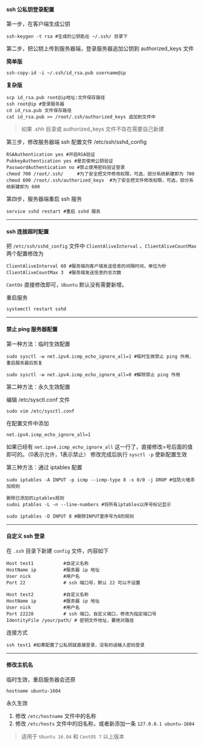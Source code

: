 <!--
 * @Description: In User Settings Edit
 * @Author: your name
 * @Date: 2019-03-31 14:53:34
 * @LastEditTime: 2019-08-25 17:51:18
 * @LastEditors: Please set LastEditors
 -->
#### ssh 公私钥登录配置

第一步，在客户端生成公钥
```
ssh-keygen -t rsa #生成的公钥匙在 ~/.ssh/ 目录下
```
第二步，把公钥上传到服务器端，登录服务器追加公钥到 authorized_keys 文件

__简单版__

```
ssh-copy-id -i ~/.ssh/id_rsa.pub username@ip
```

__复杂版__

```
scp id_rsa.pub root@ip地址:文件保存路径
ssh root@ip #登录服务器
cd id_rsa.pub 文件保存路径
cat id_rsa.pub >> /root/.ssh/authorized_keys 追加到文件中

```
> 如果 .shh 目录或 authorized_keys 文件不存在需要自己新建



第三步，修改服务器端 ssh 配置文件 /etc/ssh/sshd_config

```
RSAAuthentication yes #开启RSA验证
PubkeyAuthentication yes #是否使用公钥验证
PasswordAuthentication no #禁止使用密码验证登录
chmod 700 /root/.ssh/     #为了安全把文件修改权限，可选，部分系统新建即为 700
chmod 600 /root/.ssh/authorized_keys  #为了安全把文件修改权限，可选，部分系统新建即为 600
```

第四步，服务器端重启 ssh 服务
```
service sshd restart #重启 sshd 服务
```

---

#### ssh 连接超时配置

把 `/etc/ssh/sshd_config` 文件中 `ClientAliveInterval` 、`ClientAliveCountMax` 两个配置修改为

```
ClientAliveInterval 60 #服务端向客户端发送信息的间隔时间，单位为秒
ClientAliveCountMax 3  #服务端发送信息的总次数
```

`CentOs` 直接修改即可，`Ubuntu` 默认没有需要新增。

重启服务

```
systemctl restart sshd
```

---

#### 禁止 ping 服务器配置

第一种方法：临时生效配置
```
sudo sysctl -w net.ipv4.icmp_echo_ignore_all=1 #临时生效禁止 ping 作用，重启服务器后恢复

sudo sysctl -w net.ipv4.icmp_echo_ignore_all=0 #解除禁止 ping 作用
```

第二种方法：永久生效配置

编辑 /etc/sysctl.conf 文件
```
sudo vim /etc/sysctl.conf 
```
在配置文件中添加 
```
net.ipv4.icmp_echo_ignore_all=1 
``` 
如果已经有 `net.ipv4.icmp_echo_ignore_all` 这一行了，直接修改=号后面的值即可的。（0表示允许，1表示禁止）
修改完成后执行 `sysctl -p` 使新配置生效

第三种方法：通过 iptables 配置
```
sudo iptables -A INPUT -p icmp --icmp-type 8 -s 0/0 -j DROP #往防火墙添加规则

删除已添加的iptables规则
sudoi ptables -L -n --line-numbers #将所有iptables以序号标记显示

sudo iptables -D INPUT 8 #删除INPUT里序号为8的规则
```

---

#### 自定义 ssh 登录

在 `.ssh` 目录下新建 `config` 文件，内容如下

```
Host test1           #自定义名称
HostName ip          #服务器 ip 地址
User nick            #用户名
Port 22              # ssh 端口号，默认 22 可以不设置

Host test2           #自定义名称
HostName ip          #服务器 ip 地址
User nick            #用户名
Port 22228           # ssh 端口，自定义端口，修改为指定端口号
IdentityFile /your/path/ # 密钥文件地址，要绝对路径
```

连接方式

```
ssh test1 #如果配置了公私钥就直接登录，没有的话输入密码登录
```

---

#### 修改主机名

临时生效，重启服务器会还原

```
hostname ubuntu-1604
```

永久生效

1. 修改 `/etc/hostname` 文件中的名称
2. 修改 `/etc/hosts` 文件中的旧名称，或者新添加一条 `127.0.0.1 ubuntu-1604`

> 适用于 `Ubuntu 16.04` 和 `CentOS 7` 以上版本




